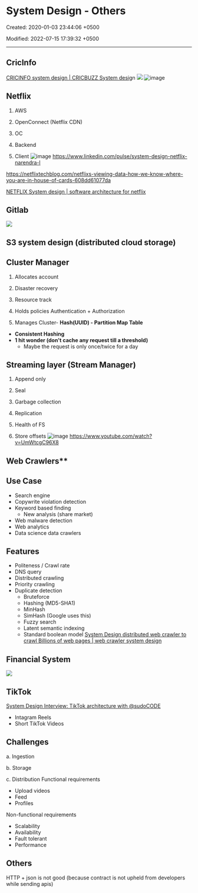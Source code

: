 # System Design - Others

Created: 2020-01-03 23:44:06 +0500

Modified: 2022-07-15 17:39:32 +0500

---

## CricInfo

[CRICINFO system design | CRICBUZZ System desi](http://youtube.com/watch?v=exSwQtMxGd4)gn
![](media/System-Design---Others-image1.jpg)
![image](media/System-Design---Others-image2.png)
## Netflix

1.  AWS

2.  OpenConnect (Netflix CDN)
1.  OC

2.  Backend

3.  Client
![image](media/System-Design---Others-image3.png)
<https://www.linkedin.com/pulse/system-design-netflix-narendra-l>

<https://netflixtechblog.com/netflixs-viewing-data-how-we-know-where-you-are-in-house-of-cards-608dd61077da>

[NETFLIX System design | software architecture for netflix](https://www.youtube.com/watch?v=psQzyFfsUGU)
## Gitlab

![](media/System-Design---Others-image4.png)

## S3 system design (distributed cloud storage)

## Cluster Manager

1.  Allocates account

2.  Disaster recovery

3.  Resource track

4.  Holds policies Authentication + Authorization

5.  Manages Cluster-   **Hash(UUID) - Partition Map Table**
-   **Consistent Hashing**
-   **1 hit wonder (don't cache any request till a threshold)**
    -   Maybe the request is only once/twice for a day
## Streaming layer (Stream Manager)

1.  Append only

2.  Seal

3.  Garbage collection

4.  Replication

5.  Health of FS

6.  Store offsets
![image](media/System-Design---Others-image5.png)
<https://www.youtube.com/watch?v=UmWtcgC96X8>

## Web Crawlers**

## Use Case
-   Search engine
-   Copywrite violation detection
-   Keyword based finding
    -   New analysis (share market)
-   Web malware detection
-   Web analytics
-   Data science data crawlers
## Features
-   Politeness / Crawl rate
-   DNS query
-   Distributed crawling
-   Priority crawling
-   Duplicate detection
    -   Bruteforce
    -   Hashing (MD5-SHA1)
    -   MinHash
    -   SimHash (Google uses this)
    -   Fuzzy search
    -   Latent semantic indexing
    -   Standard boolean model
[System Design distributed web crawler to crawl Billions of web pages | web crawler system design](https://www.youtube.com/watch?v=BKZxZwUgL3Y)
## Financial System

![](media/System-Design---Others-image6.png)

## TikTok

[System Design Interview: TikTok architecture with @sudoCODE](https://www.youtube.com/watch?v=07BVxmVFDGY&ab_channel=GauravSen)
-   Intagram Reels
-   Short TikTok Videos
## Challenges

a.  Ingestion

b.  Storage

c.  Distribution
Functional requirements
-   Upload videos
-   Feed
-   Profiles

Non-functional requirements
-   Scalability
-   Availability
-   Fault tolerant
-   Performance
## Others

HTTP + json is not good (because contract is not upheld from developers while sending apis)
